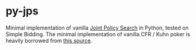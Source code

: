 # py-jps

Minimal implementation of vanilla [Joint Policy Search](https://arxiv.org/abs/2008.06495) in Python, tested on Simple Bidding. 
The minimal implementation of vanilla CFR / Kuhn poker is heavily borrowed from [this source](https://github.com/int8/counterfactual-regret-minimization).

